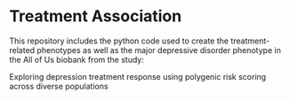 # Treatment Association
This repository includes the python code used to create the treatment-related phenotypes as well as the major depressive disorder phenotype in the All of Us biobank from the study:

Exploring depression treatment response using polygenic risk scoring across diverse populations

